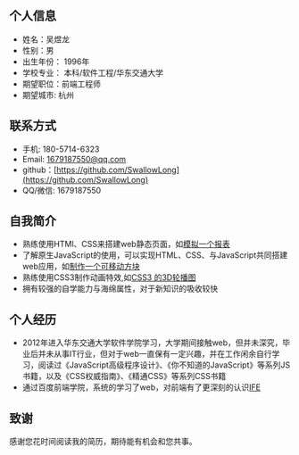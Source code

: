 ## 个人信息
* 姓名：吴煜龙
* 性别：男
* 出生年份： 1996年
* 学校专业： 本科/软件工程/华东交通大学
* 期望职位：前端工程师
* 期望城市: 杭州

## 联系方式
* 手机: 180-5714-6323
* Email: 1679187550@qq.com
* github：[https://github.com/SwallowLong](https://github.com/SwallowLong)
* QQ/微信: 1679187550

## 自我简介
* 熟练使用HTMl、CSS来搭建web静态页面，如[模拟一个报表](https://swallowlong.github.io/IFE-2017/IFE-2017/html/task-9.html)
* 了解原生JavaScript的使用，可以实现HTML、CSS、与JavaScript共同搭建web应用，如[制作一个可移动方块](https://swallowlong.github.io/IFE-2017/IFE-2017/html/yy-5.html)
* 熟练使用CSS3制作动画特效,如[CSS3 的3D轮播图](https://swallowlong.github.io/IFE-2017/IFE-2017/html/yy-5.html)
* 拥有较强的自学能力与海绵属性，对于新知识的吸收较快

## 个人经历
* 2012年进入华东交通大学软件学院学习，大学期间接触web，但并未深究，毕业后并未从事IT行业，但对于web一直保有一定兴趣，并在工作闲余自行学习，阅读过《JavaScript高级程序设计》、《你不知道的JavaScript》等系列JS书籍，以及《CSS权威指南》、《精通CSS》等系列CSS书籍
* 通过百度前端学院，系统的学习了web，对前端有了更深刻的认识[IFE](https://swallowlong.github.io/IFE-2017/IFE-2017/)

## 致谢
感谢您花时间阅读我的简历，期待能有机会和您共事。
